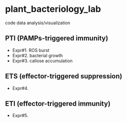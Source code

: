 # plant_bacteriology_lab
code data analysis/visualization

## PTI (PAMPs-triggered immunity)
- Expr#1. ROS burst
- Expr#2. bacterial growth
- Expr#3. callose accumulation

## ETS (effector-triggered suppression)
- Expr#4.

## ETI (effector-triggered immunity)
- Expr#5.
